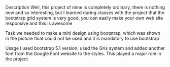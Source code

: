 Description
Well, this project of mine is completely ordinary, there is nothing new and so interesting, but I learned during classes with the project that the bootstrap grid system is very good, you can easily make your own web site responsive and this is awesome

Task
we needed to make a mini design using bootstrap, which was shown in the picture float could not be used and it is mandatory to use bootstrap

Usage
I used bootstrap 5.1 version, used the Gris system and added another font from the Google Font website to the styles. This played a major role in the project
